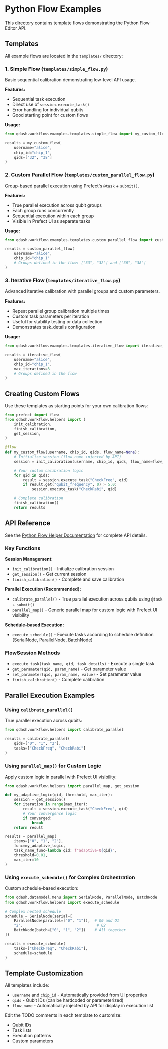 # Python Flow Examples

This directory contains template flows demonstrating the Python Flow Editor API.

## Templates

All example flows are located in the `templates/` directory:

### 1. Simple Flow (`templates/simple_flow.py`)

Basic sequential calibration demonstrating low-level API usage.

**Features:**

- Sequential task execution
- Direct use of `session.execute_task()`
- Error handling for individual qubits
- Good starting point for custom flows

**Usage:**

```python
from qdash.workflow.examples.templates.simple_flow import my_custom_flow

results = my_custom_flow(
    username="alice",
    chip_id="chip_1",
    qids=["32", "38"]
)
```

### 2. Custom Parallel Flow (`templates/custom_parallel_flow.py`)

Group-based parallel execution using Prefect's `@task` + `submit()`.

**Features:**

- True parallel execution across qubit groups
- Each group runs concurrently
- Sequential execution within each group
- Visible in Prefect UI as separate tasks

**Usage:**

```python
from qdash.workflow.examples.templates.custom_parallel_flow import custom_parallel_flow

results = custom_parallel_flow(
    username="alice",
    chip_id="chip_1"
    # Groups defined in the flow: ["33", "32"] and ["36", "38"]
)
```

### 3. Iterative Flow (`templates/iterative_flow.py`)

Advanced iterative calibration with parallel groups and custom parameters.

**Features:**

- Repeat parallel group calibration multiple times
- Custom task parameters per iteration
- Useful for stability testing or data collection
- Demonstrates task_details configuration

**Usage:**

```python
from qdash.workflow.examples.templates.iterative_flow import iterative_flow

results = iterative_flow(
    username="alice",
    chip_id="chip_1",
    max_iterations=3
    # Groups defined in the flow
)
```

## Creating Custom Flows

Use these templates as starting points for your own calibration flows:

```python
from prefect import flow
from qdash.workflow.helpers import (
    init_calibration,
    finish_calibration,
    get_session,
)

@flow
def my_custom_flow(username, chip_id, qids, flow_name=None):
    # Initialize session (flow_name injected by API)
    session = init_calibration(username, chip_id, qids, flow_name=flow_name)

    # Your custom calibration logic
    for qid in qids:
        result = session.execute_task("CheckFreq", qid)
        if result.get("qubit_frequency", 0) > 5.0:
            session.execute_task("CheckRabi", qid)

    # Complete calibration
    finish_calibration()
    return results
```

## API Reference

See the [Python Flow Helper Documentation](../helpers/) for complete API details.

### Key Functions

**Session Management:**

- `init_calibration()` - Initialize calibration session
- `get_session()` - Get current session
- `finish_calibration()` - Complete and save calibration

**Parallel Execution (Recommended):**

- `calibrate_parallel()` - True parallel execution across qubits using `@task` + `submit()`
- `parallel_map()` - Generic parallel map for custom logic with Prefect UI visibility

**Schedule-based Execution:**

- `execute_schedule()` - Execute tasks according to schedule definition (SerialNode, ParallelNode, BatchNode)

### FlowSession Methods

- `execute_task(task_name, qid, task_details)` - Execute a single task
- `get_parameter(qid, param_name)` - Get parameter value
- `set_parameter(qid, param_name, value)` - Set parameter value
- `finish_calibration()` - Complete calibration

## Parallel Execution Examples

### Using `calibrate_parallel()`

True parallel execution across qubits:

```python
from qdash.workflow.helpers import calibrate_parallel

results = calibrate_parallel(
    qids=["0", "1", "2"],
    tasks=["CheckFreq", "CheckRabi"]
)
```

### Using `parallel_map()` for Custom Logic

Apply custom logic in parallel with Prefect UI visibility:

```python
from qdash.workflow.helpers import parallel_map, get_session

def my_adaptive_logic(qid, threshold, max_iter):
    session = get_session()
    for iteration in range(max_iter):
        result = session.execute_task("CheckFreq", qid)
        # Your convergence logic
        if converged:
            break
    return result

results = parallel_map(
    items=["0", "1", "2"],
    func=my_adaptive_logic,
    task_name_func=lambda qid: f"adaptive-Q{qid}",
    threshold=0.01,
    max_iter=10
)
```

### Using `execute_schedule()` for Complex Orchestration

Custom schedule-based execution:

```python
from qdash.datamodel.menu import SerialNode, ParallelNode, BatchNode
from qdash.workflow.helpers import execute_schedule

# Complex nested schedule
schedule = SerialNode(serial=[
    ParallelNode(parallel=["0", "1"]),  # Q0 and Q1
    "2",                                 # Q2
    BatchNode(batch=["0", "1", "2"])    # All together
])

results = execute_schedule(
    tasks=["CheckFreq", "CheckRabi"],
    schedule=schedule
)
```

## Template Customization

All templates include:

- `username` and `chip_id` - Automatically provided from UI properties
- `qids` - Qubit IDs (can be hardcoded or parameterized)
- `flow_name` - Automatically injected by API for display in execution list

Edit the TODO comments in each template to customize:

- Qubit IDs
- Task lists
- Execution patterns
- Custom parameters
